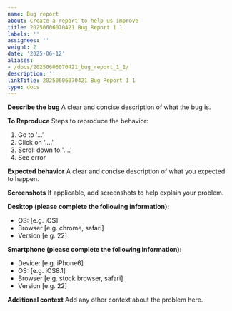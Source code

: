 ```yaml
---
name: Bug report
about: Create a report to help us improve
title: 20250606070421 Bug Report 1 1
labels: ''
assignees: ''
weight: 2
date: '2025-06-12'
aliases:
- /docs/20250606070421_bug_report_1_1/
description: ''
linkTitle: 20250606070421 Bug Report 1 1
type: docs
---
```


**Describe the bug**
A clear and concise description of what the bug is.

**To Reproduce**
Steps to reproduce the behavior:
1. Go to '...'
2. Click on '....'
3. Scroll down to '....'
4. See error

**Expected behavior**
A clear and concise description of what you expected to happen.

**Screenshots**
If applicable, add screenshots to help explain your problem.

**Desktop (please complete the following information):**
 - OS: [e.g. iOS]
 - Browser [e.g. chrome, safari]
 - Version [e.g. 22]

**Smartphone (please complete the following information):**
 - Device: [e.g. iPhone6]
 - OS: [e.g. iOS8.1]
 - Browser [e.g. stock browser, safari]
 - Version [e.g. 22]

**Additional context**
Add any other context about the problem here.
